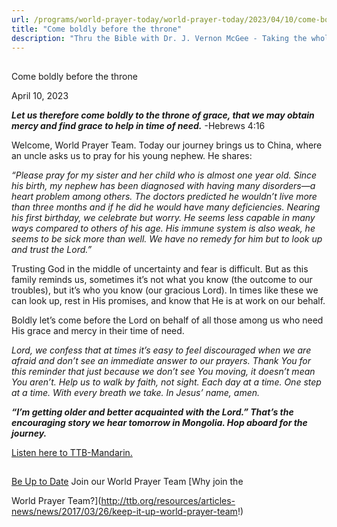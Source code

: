 ```yaml
---
url: /programs/world-prayer-today/world-prayer-today/2023/04/10/come-boldly-before-the-throne
title: "Come boldly before the throne"
description: "Thru the Bible with Dr. J. Vernon McGee - Taking the whole Word to the whole world"
---
```







## 
 Come boldly before the throne


April 10, 2023




***Let us therefore come boldly to the throne of grace, that we may obtain mercy and find grace to help in time of need.*** -Hebrews 4:16

Welcome, World Prayer Team. Today our journey brings us to China, where an uncle asks us to pray for his young nephew. He shares:

*“Please pray for my sister and her child who is almost one year old. Since his birth, my nephew has been diagnosed with having many disorders—a heart problem among others. The doctors predicted he wouldn’t live more than three months and if he did he would have many deficiencies. Nearing his first birthday, we celebrate but worry. He seems less capable in many ways compared to others of his age. His immune system is also weak, he seems to be sick more than well. We have no remedy for him but to look up and trust the Lord.”*

Trusting God in the middle of uncertainty and fear is difficult. But as this family reminds us, sometimes it’s not what you know (the outcome to our troubles), but it’s who you know (our gracious Lord). In times like these we can look up, rest in His promises, and know that He is at work on our behalf. 

Boldly let’s come before the Lord on behalf of all those among us who need His grace and mercy in their time of need.

*Lord, we confess that at times it’s easy to feel discouraged when we are afraid and don’t see an immediate answer to our prayers. Thank You for this reminder that just because we don’t see You moving, it doesn’t mean You aren’t. Help us to walk by faith, not sight. Each day at a time. One step at a time. With every breath we take. In Jesus’ name, amen.*

***“I’m getting older and better acquainted with the Lord.” That’s the encouraging story we hear tomorrow in Mongolia. Hop aboard for the journey.***

[Listen here to TTB-Mandarin.](https://ttb.twr.org/home/day,935/language,CMN)







## 




[Be Up to Date](http://feeds.feedburner.com/WorldPrayerToday "World Prayer Today RSS Feed")
Join our World Prayer Team
[Why join the  

World Prayer Team?](http://ttb.org/resources/articles-news/news/2017/03/26/keep-it-up-world-prayer-team!)




